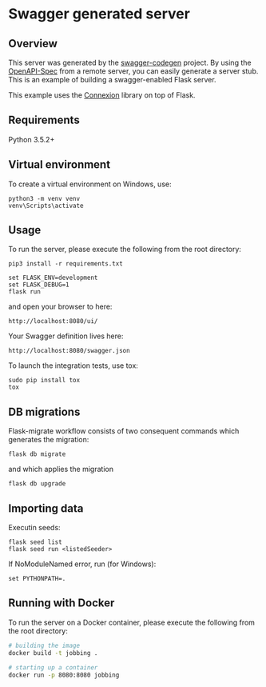 # Swagger generated server

## Overview
This server was generated by the [swagger-codegen](https://github.com/swagger-api/swagger-codegen) project. By using the
[OpenAPI-Spec](https://github.com/swagger-api/swagger-core/wiki) from a remote server, you can easily generate a server stub.  This
is an example of building a swagger-enabled Flask server.

This example uses the [Connexion](https://github.com/zalando/connexion) library on top of Flask.

## Requirements
Python 3.5.2+

## Virtual environment
To create a virtual environment on Windows, use:
```
python3 -m venv venv
venv\Scripts\activate
```

## Usage
To run the server, please execute the following from the root directory:

```
pip3 install -r requirements.txt

set FLASK_ENV=development
set FLASK_DEBUG=1
flask run
```

and open your browser to here:

```
http://localhost:8080/ui/
```

Your Swagger definition lives here:

```
http://localhost:8080/swagger.json
```

To launch the integration tests, use tox:
```
sudo pip install tox
tox
```

## DB migrations

Flask-migrate workflow consists of two consequent commands which generates the migration:
```
flask db migrate
```
and which applies the migration
```
flask db upgrade
```

## Importing data

Executin seeds:
```
flask seed list
flask seed run <listedSeeder>
```
If NoModuleNamed error, run (for Windows):
```
set PYTHONPATH=.
```

## Running with Docker

To run the server on a Docker container, please execute the following from the root directory:

```bash
# building the image
docker build -t jobbing .

# starting up a container
docker run -p 8080:8080 jobbing
```